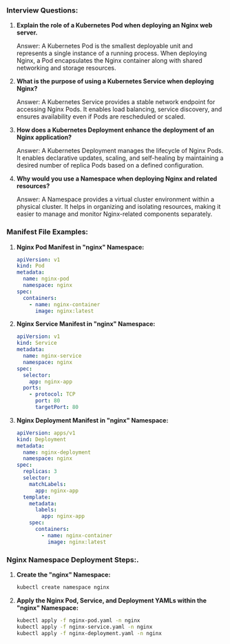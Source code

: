 ### Interview Questions:

1. **Explain the role of a Kubernetes Pod when deploying an Nginx web server.**

   Answer: A Kubernetes Pod is the smallest deployable unit and represents a single instance of a running process. When deploying Nginx, a Pod encapsulates the Nginx container along with shared networking and storage resources.

2. **What is the purpose of using a Kubernetes Service when deploying Nginx?**

   Answer: A Kubernetes Service provides a stable network endpoint for accessing Nginx Pods. It enables load balancing, service discovery, and ensures availability even if Pods are rescheduled or scaled.

3. **How does a Kubernetes Deployment enhance the deployment of an Nginx application?**

   Answer: A Kubernetes Deployment manages the lifecycle of Nginx Pods. It enables declarative updates, scaling, and self-healing by maintaining a desired number of replica Pods based on a defined configuration.

4. **Why would you use a Namespace when deploying Nginx and related resources?**

   Answer: A Namespace provides a virtual cluster environment within a physical cluster. It helps in organizing and isolating resources, making it easier to manage and monitor Nginx-related components separately.

### Manifest File Examples:

1. **Nginx Pod Manifest in "nginx" Namespace:**

   ```yaml
   apiVersion: v1
   kind: Pod
   metadata:
     name: nginx-pod
     namespace: nginx
   spec:
     containers:
       - name: nginx-container
         image: nginx:latest
   ```

2. **Nginx Service Manifest in "nginx" Namespace:**

   ```yaml
   apiVersion: v1
   kind: Service
   metadata:
     name: nginx-service
     namespace: nginx
   spec:
     selector:
       app: nginx-app
     ports:
       - protocol: TCP
         port: 80
         targetPort: 80
   ```

3. **Nginx Deployment Manifest in "nginx" Namespace:**

   ```yaml
   apiVersion: apps/v1
   kind: Deployment
   metadata:
     name: nginx-deployment
     namespace: nginx
   spec:
     replicas: 3
     selector:
       matchLabels:
         app: nginx-app
     template:
       metadata:
         labels:
           app: nginx-app
       spec:
         containers:
           - name: nginx-container
             image: nginx:latest
   ```

### Nginx Namespace Deployment Steps:.

1. **Create the "nginx" Namespace:**

   ```sh
   kubectl create namespace nginx
   ```

2. **Apply the Nginx Pod, Service, and Deployment YAMLs within the "nginx" Namespace:**

   ```sh
   kubectl apply -f nginx-pod.yaml -n nginx
   kubectl apply -f nginx-service.yaml -n nginx
   kubectl apply -f nginx-deployment.yaml -n nginx
   ```


